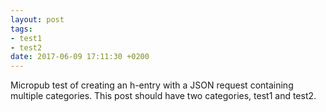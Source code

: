 ```yaml
---
layout: post
tags:
- test1
- test2
date: 2017-06-09 17:11:30 +0200
---
```


Micropub test of creating an h-entry with a JSON request containing multiple categories. This post should have two categories, test1 and test2.
